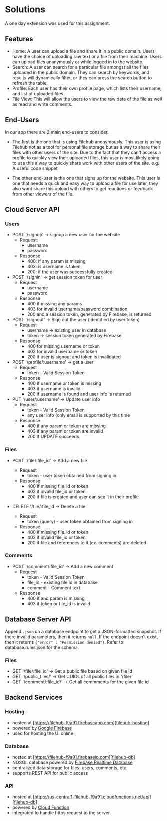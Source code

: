 # Solutions

A one day extension was used for this assignment.

## Features
- Home:
  A user can upload a file and share it in a public domain.
  Users have the choice of uploading raw text or a file from their machine.
  Users can upload files ananymously or while logged in to the website.
- Search:
  A user can search for a particular file amongst all the files uploaded in the public domain.
  They can search by keywords, and results will dynamically filter, or they can press the search button to refresh the table.
- Profile: Each user has their own profile page, which lists their username, and list of uploaded files.
- File View: This will allow the users to view the raw data of the file as well as read and write comments.


## End-Users

In our app there are 2 main end-users to consider.
- The first is the one that is using Filehub anonymously. This user is using Filehub not as a tool for personal file storage but as a way to share their files with other users of the site. Due to the fact that they can't access a profile to quickly view their uploaded files, this user is most likely going to use this a way to quickly share work with other users of the site. e.g. A useful code snippet

- The other end-user is the one that signs up for the website. This user is one that needs a quick and easy way to upload a file for use later, they also want share this upload with others to get reactions or feedback from other viewers of the file.

## Cloud Server API

### Users

- POST '/signup' -> signup a new user for the website
    - Request:
        - username
        - password
    - Response
        - 400: if any param is missing
        - 403: is username is taken
        - 200: if the user was successfully created
- POST '/signin' -> get session token for user
    - Request
        - username
        - password
    - Response
        - 400 if missing any params
        - 403 for invalid username/password combination
        - 200 and a session token, generated by Firebase, is returned
- POST '/signout' -> Sign out the user (identified by user token)
    - Request
        - username -> existing user in database
        - token -> session token generated by Firebase
    - Response
        - 400 for missing username or token
        - 403 for invalid username or token
        - 200 if user is signout and token is invalidated
- POST '/profile/:username' -> get a user
    - Request
        - token - Valid Session Token
    - Response
        - 400 if username or token is missing
        - 403 if username is invalid
        - 200 if username is found and user info is returned
- PUT '/user/:username' -> Update user info
    - Request
        - token - Valid Session Token
        - any user info (only email is supported by this time
    - Response
        - 400 if any param or token are missing
        - 403 if any param or token are invalid
        - 200 if UPDATE succeeds

### Files

- POST '/file/:file_id' -> Add a new file
    - Request
        - token - user token obtained from signing in
    - Response
        - 400 if missing file_id or token
        - 403 if invalid file_id or token
        - 200 if file is created and user can see it in their profile

- DELETE '/file/:file_id -> Delete a file
    - Request
        - token (query) - user token obtained from signing in
    - Response
        - 400 if missing file_id or token
        - 403 if invalid file_id or token
        - 200 if file and references to it (ex. comments) are deleted

### Comments

- POST '/comment/:file_id' -> Add a new comment
    - Request
        - token - Valid Session Token
        - file_id - existing file id in database
        - comment - Comment text
    - Response
        - 400 if and param is missing
        - 403 if token or file_id is invalid

## Database Server API

Append `.json` on a database endpoint to get a JSON-formatted snapshot.
If there invalid parameters, then it returns `null`.
If the endpoint doesn't exist, then it returns `{"error" : "Permission denied"}`.
Refer to database.rules.json for the schema.

### Files

- GET '/file/:file_id' -> Get a public file based on given file id
- GET '/public_files/' -> Get UUIDs of all public files in '/file/'
- GET '/comment/:file_id/' -> Get all commments for the given file id

## Backend Services

### Hosting

- hosted at [https://filehub-f9a91.firebaseapp.com][filehub-hosting]
- powered by [Google Firebase][google-firebase]
- used for hosting the UI online

### Database

- hosted at [https://filehub-f9a91.firebaseio.com][filehub-db]
- NOSQL database powered by [Firebase Realtime Database][firebase-database]
- centralized data storage for files, users, comments, etc.
- supports REST API for public access

### API

- hosted at [https://us-central1-filehub-f9a91.cloudfunctions.net/api][filehub-db]
- powered by [Cloud Function][firebase-cloudFunction]
- integrated to handle https request to the server.

[filehub-hosting]: https://filehub-f9a91.firebaseapp.com
[filehub-db]: https://filehub-f9a91.firebaseio.com
[filehub-api]: https://us-central1-filehub-f9a91.cloudfunctions.net/api
[google-firebase]: https://firebase.google.com/
[firebase-database]: https://firebase.google.com/docs/database/
[firebase-cloudFunction]: https://firebase.google.com/docs/functions/
